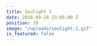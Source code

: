 ```yaml
---
title: Soulight 1
date: 2016-09-28 23:05:00 Z
position: 19
image: "/uploads/soulight-1.gif"
is_featured: false
---
```


